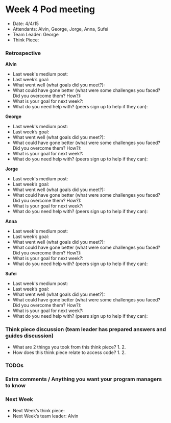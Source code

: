 # Week 4 Pod meeting

* Date: 4/4/15
* Attendants: Alvin, George, Jorge, Anna, Sufei
* Team Leader: George
* Think Piece: 

### Retrospective

**Alvin**

* Last week's medium post: 
* Last week’s goal: 
* What went well (what goals did you meet?):
* What could have gone better (what were some challenges you faced? Did you overcome them? How?): 
* What is your goal for next week?: 
* What do you need help with? (peers sign up to help if they can): 

**George**

* Last week's medium post: 
* Last week’s goal: 
* What went well (what goals did you meet?): 
* What could have gone better (what were some challenges you faced? Did you overcome them? How?): 
* What is your goal for next week?: 
* What do you need help with? (peers sign up to help if they can): 

**Jorge**

* Last week's medium post: 
* Last week’s goal: 
* What went well (what goals did you meet?): 
* What could have gone better (what were some challenges you faced? Did you overcome them? How?): 
* What is your goal for next week?: 
* What do you need help with? (peers sign up to help if they can): 

**Anna**

* Last week's medium post: 
* Last week’s goal: 
* What went well (what goals did you meet?): 
* What could have gone better (what were some challenges you faced? Did you overcome them? How?): 
* What is your goal for next week?: 
* What do you need help with? (peers sign up to help if they can): 

**Sufei**

* Last week's medium post: 
* Last week’s goal: 
* What went well (what goals did you meet?): 
* What could have gone better (what were some challenges you faced? Did you overcome them? How?): 
* What is your goal for next week?: 
* What do you need help with? (peers sign up to help if they can): 

### Think piece discussion (team leader has prepared answers and guides discussion)

* What are 2 things you took from this think piece?
  1. 
  2. 
* How does this think piece relate to access code?
  1. 
  2. 

### TODOs

### Extra comments / Anything you want your program managers to know

### Next Week

* Next Week’s think piece:
* Next Week’s team leader: Alvin

